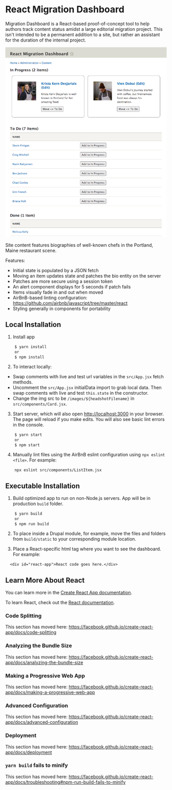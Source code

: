 # React Migration Dashboard

Migration Dashboard is a React-based proof-of-concept tool to help authors track content status amidst a large editorial migration project. This isn't intended to be a permanent addition to a site, but rather an assistant for the duration of the internal project. 

<img src="/public/images/dashboard-screenshot.png" alt="Migration Dashboard screen" />

Site content features biographies of well-known chefs in the Portland, Maine restaurant scene.

Features:
- Initial state is populated by a JSON fetch
- Moving an item updates state and patches the bio entity on the server 
- Patches are more secure using a session token
- An alert component displays for 5 seconds if patch fails
- Items visually fade in and out when moved
- AirBnB-based linting configuration: https://github.com/airbnb/javascript/tree/master/react
- Styling generally in components for portability

## Local Installation
1. Install app
```
    $ yarn install 
    or 
    $ npm install
```
2. To interact locally:
- Swap comments with live and test url variables in the `src/App.jsx` fetch methods.
-  Uncomment the `src/App.jsx` initialData import to grab local data. Then swap comments with live and test `this.state` in the constructor.
-  Change the img src to be `/images/${headshotFilename}` in `src/components/Card.jsx`.

3. Start server, which will also open [http://localhost:3000](http://localhost:3000) in your browser. The page will reload if you make edits. You will also see basic lint errors in the console.
```
    $ yarn start 
    or 
    $ npm start
```

4. Manually lint files using the AirBnB eslint configuration using `npx eslint <file>`. For example:
```
    npx eslint src/components/ListItem.jsx
```

## Executable Installation
1. Build optimized app to run on non-Node.js servers. App will be in production `build` folder. 
```
    $ yarn build 
    or 
    $ npm run build
```

2. To place inside a Drupal module, for example, move the files and folders from `build/static` to your corresponding module location.

3. Place a React-specific html tag where you want to see the dashboard. For example:
```
  <div id="react-app">React code goes here.</div>
```

## Learn More About React

You can learn more in the [Create React App documentation](https://facebook.github.io/create-react-app/docs/getting-started).

To learn React, check out the [React documentation](https://reactjs.org/).

### Code Splitting

This section has moved here: https://facebook.github.io/create-react-app/docs/code-splitting

### Analyzing the Bundle Size

This section has moved here: https://facebook.github.io/create-react-app/docs/analyzing-the-bundle-size

### Making a Progressive Web App

This section has moved here: https://facebook.github.io/create-react-app/docs/making-a-progressive-web-app

### Advanced Configuration

This section has moved here: https://facebook.github.io/create-react-app/docs/advanced-configuration

### Deployment

This section has moved here: https://facebook.github.io/create-react-app/docs/deployment

### `yarn build` fails to minify

This section has moved here: https://facebook.github.io/create-react-app/docs/troubleshooting#npm-run-build-fails-to-minify

